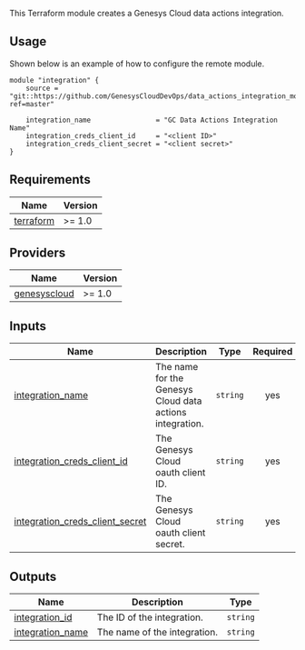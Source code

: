 This Terraform module creates a Genesys Cloud data actions integration.

## Usage

Shown below is an example of how to configure the remote module.

```hcl
module "integration" {
    source = "git::https://github.com/GenesysCloudDevOps/data_actions_integration_module.git?ref=master"

    integration_name                = "GC Data Actions Integration Name"
    integration_creds_client_id     = "<client ID>"
    integration_creds_client_secret = "<client secret>"
}
```

## Requirements

| Name | Version |
|------|---------|
| <a name="provider_terraform"></a>[terraform](https://www.terraform.io/) | >= 1.0 |

## Providers

| Name | Version |
|------|---------|
| <a name="provider_genesyscloud"></a> [genesyscloud](https://registry.terraform.io/providers/MyPureCloud/genesyscloud/latest) | >= 1.0|

## Inputs

| Name | Description | Type | Required |
|------|-------------|------|:--------:|
| <a name="integration_name"></a> [integration_name](#integration\_\name)  | The name for the Genesys Cloud data actions integration. | `string` | yes |
| <a name="integration_creds_client_id"></a> [integration_creds_client_id](#integration\_\creds\_\client\_\id)  | The Genesys Cloud oauth client ID. | `string` | yes |
| <a name="integration_creds_client_secret"></a> [integration_creds_client_secret](#integration\_\creds\_\client\_\secret)  | The Genesys Cloud oauth client secret. | `string` | yes |

## Outputs

| Name | Description | Type | 
|------|-------------|------|
| <a name="integration_id"></a> [integration_id](#integration\_\id)  | The ID of the integration. | `string` |
| <a name="integration_name"></a> [integration_name](#integration\_\name)  | The name of the integration. | `string` | 
